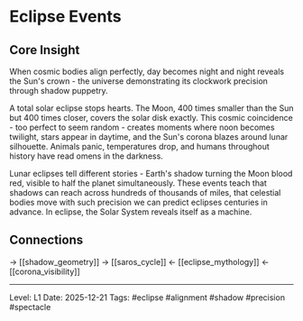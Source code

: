 # Eclipse Events

## Core Insight
When cosmic bodies align perfectly, day becomes night and night reveals the Sun's crown - the universe demonstrating its clockwork precision through shadow puppetry.

A total solar eclipse stops hearts. The Moon, 400 times smaller than the Sun but 400 times closer, covers the solar disk exactly. This cosmic coincidence - too perfect to seem random - creates moments where noon becomes twilight, stars appear in daytime, and the Sun's corona blazes around lunar silhouette. Animals panic, temperatures drop, and humans throughout history have read omens in the darkness.

Lunar eclipses tell different stories - Earth's shadow turning the Moon blood red, visible to half the planet simultaneously. These events teach that shadows can reach across hundreds of thousands of miles, that celestial bodies move with such precision we can predict eclipses centuries in advance. In eclipse, the Solar System reveals itself as a machine.

## Connections
→ [[shadow_geometry]]
→ [[saros_cycle]]
← [[eclipse_mythology]]
← [[corona_visibility]]

---
Level: L1
Date: 2025-12-21
Tags: #eclipse #alignment #shadow #precision #spectacle